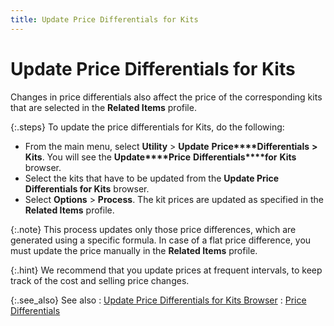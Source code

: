 ```yaml
---
title: Update Price Differentials for Kits
---
```


# Update Price Differentials for Kits


Changes in price differentials also affect the price of the corresponding  kits that are selected in the **Related 
 Items** profile.


{:.steps}
To update the price differentials for Kits,  do the following:

- From the main  menu, select **Utility** > **Update** **Price****Differentials** **&gt; 
 Kits**. You will see the **Update****Price** **Differentials****for** **Kits**  browser.
- Select the  kits that have to be updated from the **Update 
 Price Differentials for Kits** browser.
- Select **Options** > **Process**.  The kit prices are updated as specified in the **Related 
 Items** profile.



{:.note}
This process updates only those price differences,  which are generated using a specific formula. In case of a flat price  difference, you must update the price manually in the **Related 
 Items** profile.


{:.hint}
We recommend that you update prices at frequent  intervals, to keep track of the cost and selling price changes.


{:.see_also}
See also
: [Update  Price Differentials for Kits Browser]({{site.utl_baseurl}}/item-management/update-price-diffs/for-kits/update_price_differentials_for_kits_browser_utility.html)
: [Price  Differentials]({{site.mi_chm}}/misc/price_differential_dialog_box.html)

